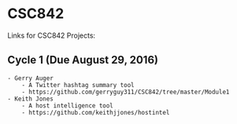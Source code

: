 # CSC842
Links for CSC842 Projects:

## Cycle 1 (Due August 29, 2016)
	- Gerry Auger
		- A Twitter hashtag summary tool 
		- https://github.com/gerryguy311/CSC842/tree/master/Module1
	- Keith Jones 
		- A host intelligence tool
		- https://github.com/keithjjones/hostintel 
